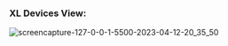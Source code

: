 ### XL Devices View:
![screencapture-127-0-0-1-5500-2023-04-12-20_35_50](https://user-images.githubusercontent.com/76084810/231508805-990b51fd-e9b1-42b9-96ea-bb7a7b8746e4.png)


